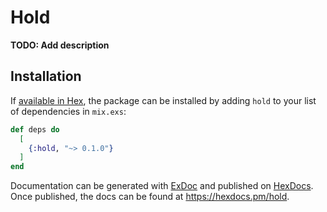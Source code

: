 # Hold

**TODO: Add description**

## Installation

If [available in Hex](https://hex.pm/docs/publish), the package can be installed
by adding `hold` to your list of dependencies in `mix.exs`:

```elixir
def deps do
  [
    {:hold, "~> 0.1.0"}
  ]
end
```

Documentation can be generated with [ExDoc](https://github.com/elixir-lang/ex_doc)
and published on [HexDocs](https://hexdocs.pm). Once published, the docs can
be found at <https://hexdocs.pm/hold>.

